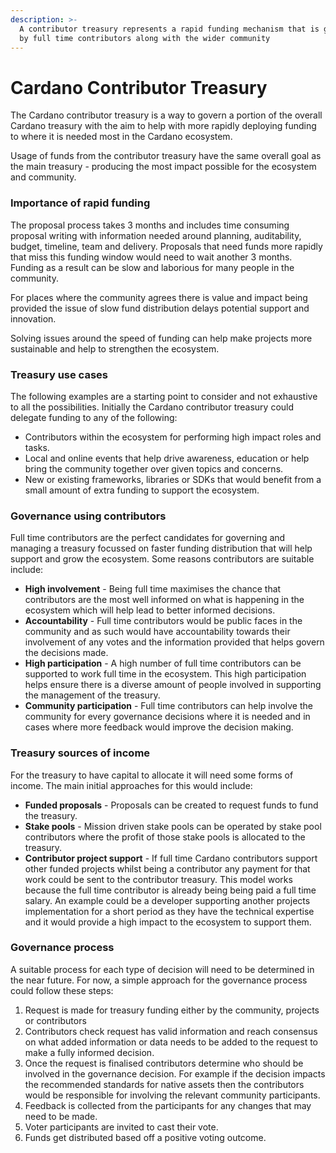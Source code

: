 ```yaml
---
description: >-
  A contributor treasury represents a rapid funding mechanism that is governed
  by full time contributors along with the wider community
---
```


# Cardano Contributor Treasury

The Cardano contributor treasury is a way to govern a portion of the overall Cardano treasury with the aim to help with more rapidly deploying funding to where it is needed most in the Cardano ecosystem.

Usage of funds from the contributor treasury have the same overall goal as the main treasury - producing the most impact possible for the ecosystem and community.



### Importance of rapid funding

The proposal process takes 3 months and includes time consuming proposal writing with information needed around planning, auditability, budget, timeline, team and delivery. Proposals that need funds more rapidly that miss this funding window would need to wait another 3 months. Funding as a result can be slow and laborious for many people in the community.

For places where the community agrees there is value and impact being provided the issue of slow fund distribution delays potential support and innovation.

Solving issues around the speed of funding can help make projects more sustainable and help to strengthen the ecosystem.



### Treasury use cases

The following examples are a starting point to consider and not exhaustive to all the possibilities. Initially the Cardano contributor treasury could delegate funding to any of the following:

* Contributors within the ecosystem for performing high impact roles and tasks.
* Local and online events that help drive awareness, education or help bring the community together over given topics and concerns.
* New or existing frameworks, libraries or SDKs that would benefit from a small amount of extra funding to support the ecosystem.



### Governance using contributors

Full time contributors are the perfect candidates for governing and managing a treasury focussed on faster funding distribution that will help support and grow the ecosystem. Some reasons contributors are suitable include:&#x20;

* **High involvement** - Being full time maximises the chance that contributors are the most well informed on what is happening in the ecosystem which will help lead to better informed decisions.
* **Accountability** - Full time contributors would be public faces in the community and as such would have accountability towards their involvement of any votes and the information provided that helps govern the decisions made.
* **High participation** - A high number of full time contributors can be supported to work full time in the ecosystem. This high participation helps ensure there is a diverse amount of people involved in supporting the management of the treasury.
* **Community participation** - Full time contributors can help involve the community for every governance decisions where it is needed and in cases where more feedback would improve the decision making.



### Treasury sources of income

For the treasury to have capital to allocate it will need some forms of income. The main initial approaches for this would include:

* **Funded proposals** - Proposals can be created to request funds to fund the treasury.
* **Stake pools** - Mission driven stake pools can be operated by stake pool contributors where the profit of those stake pools is allocated to the treasury.
* **Contributor project support** - If full time Cardano contributors support other funded projects whilst being a contributor any payment for that work could be sent to the contributor treasury. This model works because the full time contributor is already being being paid a full time salary. An example could be a developer supporting another projects implementation for a short period as they have the technical expertise and it would provide a high impact to the ecosystem to support them.



### Governance process

A suitable process for each type of decision will need to be determined in the near future. For now, a simple approach for the governance process could follow these steps:

1. Request is made for treasury funding either by the community, projects or contributors
2. Contributors check request has valid information and reach consensus on what added information or data needs to be added to the request to make a fully informed decision.
3. Once the request is finalised contributors determine who should be involved in the governance decision. For example if the decision impacts the recommended standards for native assets then the contributors would be responsible for involving the relevant community participants.
4. Feedback is collected from the participants for any changes that may need to be made.
5. Voter participants are invited to cast their vote.
6. Funds get distributed based off a positive voting outcome.
